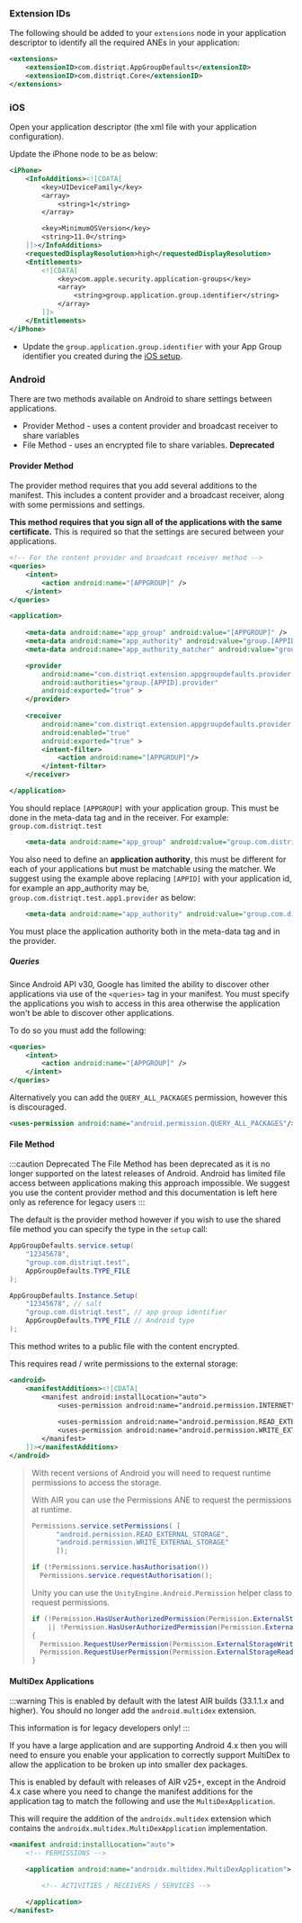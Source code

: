 

### Extension IDs

The following should be added to your `extensions` node in your application descriptor to identify all the required ANEs in your application:

```xml
<extensions>
	<extensionID>com.distriqt.AppGroupDefaults</extensionID>
	<extensionID>com.distriqt.Core</extensionID>
</extensions>
```





### iOS

Open your application descriptor (the xml file with your application configuration).

Update the iPhone node to be as below:

```xml
<iPhone>
	<InfoAdditions><![CDATA[
		<key>UIDeviceFamily</key>
		<array>
			<string>1</string>
		</array>

		<key>MinimumOSVersion</key>
		<string>11.0</string>
	]]></InfoAdditions>
	<requestedDisplayResolution>high</requestedDisplayResolution>
	<Entitlements>
		<![CDATA[
			<key>com.apple.security.application-groups</key>
			<array>
				<string>group.application.group.identifier</string>
			</array>
		]]>
	</Entitlements>
</iPhone>
```

- Update the `group.application.group.identifier` with your App Group identifier you created during the [iOS setup](ios).





### Android 

There are two methods available on Android to share settings between applications.

- Provider Method - uses a content provider and broadcast receiver to share variables
- File Method - uses an encrypted file to share variables.  **Deprecated**


#### Provider Method

The provider method requires that you add several additions to the manifest. This 
includes a content provider and a broadcast receiver, along with some permissions 
and settings.

**This method requires that you sign all of the applications with the same certificate.**
This is required so that the settings are secured between your applications.

```xml
<!-- For the content provider and broadcast receiver method -->
<queries>
	<intent>
		<action android:name="[APPGROUP]" />
	</intent>
</queries>

<application>
				
	<meta-data android:name="app_group" android:value="[APPGROUP]" />
	<meta-data android:name="app_authority" android:value="group.[APPID].provider" />
	<meta-data android:name="app_authority_matcher" android:value="group\\.(?:[a-z,1-9]{1,}\\.)*provider" />

	<provider
		android:name="com.distriqt.extension.appgroupdefaults.provider.SharedProvider"
		android:authorities="group.[APPID].provider"
		android:exported="true" >
	</provider>
		
	<receiver
		android:name="com.distriqt.extension.appgroupdefaults.provider.SharedContentChangedReceiver"
		android:enabled="true"
		android:exported="true" >
		<intent-filter>
			<action android:name="[APPGROUP]"/>
		</intent-filter>
	</receiver>

</application>
```


You should replace `[APPGROUP]` with your application group.
This must be done in the meta-data tag and in the receiver. 
For example: `group.com.distriqt.test`

```xml
	<meta-data android:name="app_group" android:value="group.com.distriqt.test" />
```


You also need to define an **application authority**, this must be different for
each of your applications but must be matchable using the matcher. We suggest using 
the example above replacing `[APPID]` with your application id, for example an app_authority 
may be, `group.com.distriqt.test.app1.provider` as below:

```xml
	<meta-data android:name="app_authority" android:value="group.com.distriqt.test.app1.provider" />
```

You must place the application authority both in the meta-data tag and in the provider.


##### Queries

Since Android API v30, Google has limited the ability to discover other applications via use of the `<queries>` tag in your manifest. You must specify the applications you wish to access in this area otherwise the application won't be able to discover other applications.

To do so you must add the following:

```xml
<queries>
	<intent>
		<action android:name="[APPGROUP]" />
	</intent>
</queries>
```

Alternatively you can add the `QUERY_ALL_PACKAGES` permission, however this is discouraged.

```xml
<uses-permission android:name="android.permission.QUERY_ALL_PACKAGES"/>
```


#### File Method

:::caution Deprecated
The File Method has been deprecated as it is no longer supported on the latest releases of Android. 
Android has limited file access between applications making this approach impossible.
We suggest you use the content provider method and this documentation is left here only as 
reference for legacy users
::: 

The default is the provider method however if you wish to use the shared file method you 
can specify the type in the `setup` call:



```actionscript title="AIR"
AppGroupDefaults.service.setup( 
	"12345678", 
	"group.com.distriqt.test", 
	AppGroupDefaults.TYPE_FILE 
);
```

```csharp title="Unity"
AppGroupDefaults.Instance.Setup( 
	"12345678", // salt
	"group.com.distriqt.test", // app group identifier
	AppGroupDefaults.TYPE_FILE // Android type
);
```


This method writes to a public file with the content encrypted.

This requires read / write permissions to the external storage:

```xml
<android>
	<manifestAdditions><![CDATA[
		<manifest android:installLocation="auto">
			<uses-permission android:name="android.permission.INTERNET"/>
			
			<uses-permission android:name="android.permission.READ_EXTERNAL_STORAGE" />
			<uses-permission android:name="android.permission.WRITE_EXTERNAL_STORAGE" />
		</manifest>
	]]></manifestAdditions>
</android>
```

>
> With recent versions of Android you will need to request runtime permissions to access the storage.
>
> With AIR you can use the Permissions ANE to request the permissions at runtime.
>
> ```actionscript title="AIR"
> Permissions.service.setPermissions( [
> 		"android.permission.READ_EXTERNAL_STORAGE",
> 		"android.permission.WRITE_EXTERNAL_STORAGE"
> 		]);
> 
> if (!Permissions.service.hasAuthorisation())
> 	Permissions.service.requestAuthorisation();
> ```
>
>
> Unity you can use the  `UnityEngine.Android.Permission` helper class to request permissions.
> 
> ```csharp title="Unity"
> if (!Permission.HasUserAuthorizedPermission(Permission.ExternalStorageWrite) 
>     || !Permission.HasUserAuthorizedPermission(Permission.ExternalStorageRead))
> {
> 	Permission.RequestUserPermission(Permission.ExternalStorageWrite);
> 	Permission.RequestUserPermission(Permission.ExternalStorageRead);
> }
> ```
>



#### MultiDex Applications 

:::warning
This is enabled by default with the latest AIR builds (33.1.1.x and higher). You should no longer add the `android.multidex` extension. 

This information is for legacy developers only!
:::

If you have a large application and are supporting Android 4.x then you will need to ensure you enable your application to correctly support MultiDex to allow the application to be broken up into smaller dex packages.

This is enabled by default with releases of AIR v25+, except in the Android 4.x case where you need to change the manifest additions for the application tag to match the following and use the `MultiDexApplication`.


This will require the addition of the `androidx.multidex` extension which contains the `androidx.multidex.MultiDexApplication` implementation.

```xml
<manifest android:installLocation="auto">
	<!-- PERMISSIONS -->

	<application android:name="androidx.multidex.MultiDexApplication">

		<!-- ACTIVITIES / RECEIVERS / SERVICES -->

	</application>
</manifest>
```